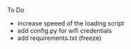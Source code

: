 To Do
* increase speeed of the loading script
* add config.py for wifi credentials
* add requirements.txt (freeze)
